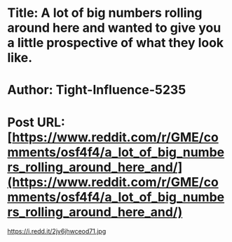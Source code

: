 # Title: A lot of big numbers rolling around here and wanted to give you a little prospective of what they look like.
# Author: Tight-Influence-5235
# Post URL: [https://www.reddit.com/r/GME/comments/osf4f4/a_lot_of_big_numbers_rolling_around_here_and/](https://www.reddit.com/r/GME/comments/osf4f4/a_lot_of_big_numbers_rolling_around_here_and/)


https://i.redd.it/2jv6jhwceod71.jpg